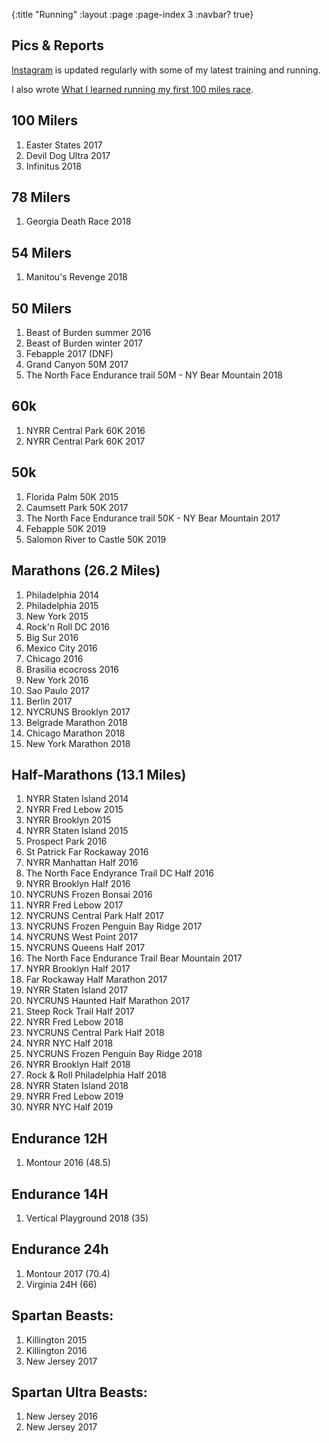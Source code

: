 {:title "Running"
 :layout :page
 :page-index 3
 :navbar? true}

## Pics & Reports

[Instagram](https://instagram.com/tiagoruns) is updated regularly with some of my latest training and running.

I also wrote [What I learned running my first 100 miles race](https://medium.com/@luchini/what-i-learned-running-my-first-100-miles-race-3a27dcb6c1ae).

## 100 Milers

1. Easter States 2017
2. Devil Dog Ultra 2017
3. Infinitus 2018

## 78 Milers

1. Georgia Death Race 2018

## 54 Milers

1. Manitou's Revenge 2018

## 50 Milers

1. Beast of Burden summer 2016
2. Beast of Burden winter 2017
3. Febapple 2017 (DNF)
4. Grand Canyon 50M 2017
5. The North Face Endurance trail 50M - NY Bear Mountain 2018

## 60k

1. NYRR Central Park 60K 2016
2. NYRR Central Park 60K 2017

## 50k

1. Florida Palm 50K 2015
2. Caumsett Park 50K 2017
3. The North Face Endurance trail 50K - NY Bear Mountain 2017
4. Febapple 50K 2019
5. Salomon River to Castle 50K 2019

## Marathons (26.2 Miles)

1. Philadelphia 2014
2. Philadelphia 2015
3. New York 2015
4. Rock'n Roll DC 2016
5. Big Sur 2016
6. Mexico City 2016
7. Chicago 2016
8. Brasilia ecocross 2016
9. New York 2016
10. Sao Paulo 2017
11. Berlin 2017
12. NYCRUNS Brooklyn 2017
13. Belgrade Marathon 2018
14. Chicago Marathon 2018
15. New York Marathon 2018

## Half-Marathons (13.1 Miles)

1. NYRR Staten Island 2014
2. NYRR Fred Lebow 2015
3. NYRR Brooklyn 2015
4. NYRR Staten Island 2015
5. Prospect Park 2016
6. St Patrick Far Rockaway 2016
7. NYRR Manhattan Half 2016
8. The North Face Endyrance Trail DC Half 2016
9. NYRR Brooklyn Half 2016
10. NYCRUNS Frozen Bonsai 2016
11. NYRR Fred Lebow 2017
12. NYCRUNS Central Park Half 2017
13. NYCRUNS Frozen Penguin Bay Ridge 2017
14. NYCRUNS West Point 2017
15. NYCRUNS Queens Half 2017
16. The North Face Endurance Trail Bear Mountain 2017
17. NYRR Brooklyn Half 2017
18. Far Rockaway Half Marathon 2017
19. NYRR Staten Island 2017
20. NYCRUNS Haunted Half Marathon 2017
21. Steep Rock Trail Half 2017
22. NYRR Fred Lebow 2018
23. NYCRUNS Central Park Half 2018
24. NYRR NYC Half 2018
25. NYCRUNS Frozen Penguin Bay Ridge 2018
26. NYRR Brooklyn Half 2018
27. Rock & Roll Philadelphia Half 2018
28. NYRR Staten Island 2018
29. NYRR Fred Lebow 2019
30. NYRR NYC Half 2019

## Endurance 12H

1. Montour 2016 (48.5)

## Endurance 14H

1. Vertical Playground 2018 (35)

## Endurance 24h

1. Montour 2017 (70.4)
2. Virginia 24H (66)

## Spartan Beasts:

1. Killington 2015
2. Killington 2016
3. New Jersey 2017

## Spartan Ultra Beasts:

1. New Jersey 2016
2. New Jersey 2017
